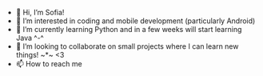 - 👋 Hi, I’m Sofia!
- 👀 I’m interested in coding and mobile development (particularly Android)
- 🌱 I’m currently learning Python and in a few weeks will start learning Java ^-^
- 💞️ I’m looking to collaborate on small projects where I can learn new things! ~*~ <3
- 📫 How to reach me 

<!---
Sofia-beau/Sofia-beau is a ✨ special ✨ repository because its `README.md` (this file) appears on your GitHub profile.
You can click the Preview link to take a look at your changes.
--->
